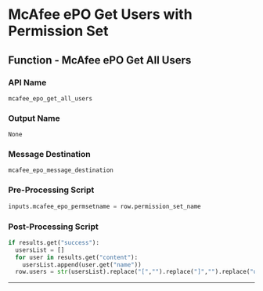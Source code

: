 <!--
    DO NOT MANUALLY EDIT THIS FILE
    THIS FILE IS AUTOMATICALLY GENERATED WITH resilient-sdk codegen
-->

# McAfee ePO Get Users with Permission Set

## Function - McAfee ePO Get All Users

### API Name
`mcafee_epo_get_all_users`

### Output Name
`None`

### Message Destination
`mcafee_epo_message_destination`

### Pre-Processing Script
```python
inputs.mcafee_epo_permsetname = row.permission_set_name
```

### Post-Processing Script
```python
if results.get("success"):
  usersList = []
  for user in results.get("content"):
    usersList.append(user.get("name"))
  row.users = str(usersList).replace("[","").replace("]","").replace("u'","'").replace("'","")
```

---

